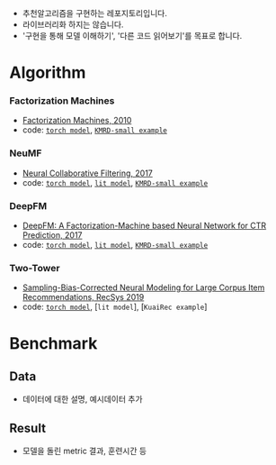 - 추천알고리즘을 구현하는 레포지토리입니다.
- 라이브러리화 하지는 않습니다.
- '구현을 통해 모델 이해하기', '다른 코드 읽어보기'를 목표로 합니다.

# Algorithm
### Factorization Machines
- [Factorization Machines, 2010](https://www.csie.ntu.edu.tw/~b97053/paper/Rendle2010FM.pdf)
- code: [`torch model`](./src/model/FM.py), [`KMRD-small example`](./notebook/FM_KMRD_small.ipynb)

### NeuMF
- [Neural Collaborative Filtering, 2017](https://arxiv.org/pdf/1708.05031.pdf)
- code: [`torch model`](./src/model/NeuMF.py), [`lit model`](./src/lit_model/lit_NeuMF.py), [`KMRD-small example`](./notebook/NeuMF_KMRD_small.ipynb)

### DeepFM
- [DeepFM: A Factorization-Machine based Neural Network for CTR Prediction, 2017](https://arxiv.org/abs/1703.04247)
- code: [`torch model`](./src/model/DeepFM.py), [`lit model`](./src/lit_model/lit_DeepFM.py), [`KMRD-small example`](./notebook/DeepFM_KMRD_small.ipynb)

### Two-Tower
- [Sampling-Bias-Corrected Neural Modeling for Large Corpus Item Recommendations, RecSys 2019](https://research.google/pubs/pub48840/)
- code: [`torch model`](./src/model/TwoTower.py), [`lit model`], [`KuaiRec example`]

# Benchmark
## Data
- 데이터에 대한 설명, 예시데이터 추가

## Result
- 모델을 돌린 metric 결과, 훈련시간 등